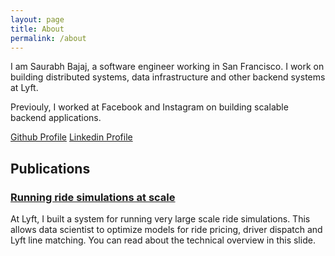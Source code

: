 ```yaml
---
layout: page
title: About
permalink: /about
---
```



I am Saurabh Bajaj, a software engineer working in San Francisco.
I work on building distributed systems, data infrastructure and other backend systems at Lyft.

Previouly, I worked at Facebook and Instagram on building scalable backend applications.

[Github Profile](https://github.com/SaurabhBajaj)
[Linkedin Profile](https://www.linkedin.com/in/bajajs)

## Publications

### [Running ride simulations at scale](http://www.slideshare.net/bajajsaurabh/dataengconf-simulations-at-scale)
At Lyft, I built a system for running very large scale ride simulations. This allows data scientist to optimize models for ride pricing, driver dispatch and Lyft line matching. You can read about the technical overview in this slide.

